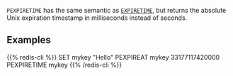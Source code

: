 `PEXPIRETIME` has the same semantic as [`EXPIRETIME`](/commands/expiretime), but returns the absolute Unix expiration timestamp in milliseconds instead of seconds.

## Examples

{{% redis-cli %}}
SET mykey "Hello"
PEXPIREAT mykey 33177117420000
PEXPIRETIME mykey
{{% /redis-cli %}}

